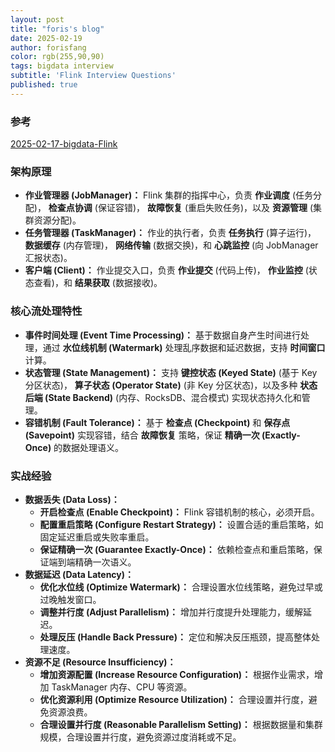 ```yaml
---
layout: post
title: "foris's blog"
date: 2025-02-19
author: forisfang 
color: rgb(255,90,90)
tags: bigdata interview
subtitle: 'Flink Interview Questions'
published: true
---
```


### 参考
[2025-02-17-bigdata-Flink](../17/bigdata-Flink.html)


### 架构原理

*   **作业管理器 (JobManager)：**  Flink 集群的指挥中心，负责 **作业调度** (任务分配)， **检查点协调** (保证容错)， **故障恢复** (重启失败任务)，以及 **资源管理** (集群资源分配)。
*   **任务管理器 (TaskManager)：**  作业的执行者，负责 **任务执行** (算子运行)， **数据缓存** (内存管理)， **网络传输** (数据交换)，和 **心跳监控** (向 JobManager 汇报状态)。
*   **客户端 (Client)：**  作业提交入口，负责 **作业提交** (代码上传)， **作业监控** (状态查看)，和 **结果获取** (数据接收)。


### 核心流处理特性

*   **事件时间处理 (Event Time Processing)：**  基于数据自身产生时间进行处理，通过 **水位线机制 (Watermark)** 处理乱序数据和延迟数据，支持 **时间窗口** 计算。
*   **状态管理 (State Management)：**  支持 **键控状态 (Keyed State)** (基于 Key 分区状态)， **算子状态 (Operator State)** (非 Key 分区状态)，以及多种 **状态后端 (State Backend)** (内存、RocksDB、混合模式) 实现状态持久化和管理。
*   **容错机制 (Fault Tolerance)：**  基于 **检查点 (Checkpoint)** 和 **保存点 (Savepoint)** 实现容错，结合 **故障恢复** 策略，保证 **精确一次 (Exactly-Once)** 的数据处理语义。


### 实战经验

*   **数据丢失 (Data Loss)：**
    *   **开启检查点 (Enable Checkpoint)：**  Flink 容错机制的核心，必须开启。
    *   **配置重启策略 (Configure Restart Strategy)：**  设置合适的重启策略，如固定延迟重启或失败率重启。
    *   **保证精确一次 (Guarantee Exactly-Once)：**  依赖检查点和重启策略，保证端到端精确一次语义。
*   **数据延迟 (Data Latency)：**
    *   **优化水位线 (Optimize Watermark)：**  合理设置水位线策略，避免过早或过晚触发窗口。
    *   **调整并行度 (Adjust Parallelism)：**  增加并行度提升处理能力，缓解延迟。
    *   **处理反压 (Handle Back Pressure)：**  定位和解决反压瓶颈，提高整体处理速度。
*   **资源不足 (Resource Insufficiency)：**
    *   **增加资源配置 (Increase Resource Configuration)：**  根据作业需求，增加 TaskManager 内存、CPU 等资源。
    *   **优化资源利用 (Optimize Resource Utilization)：**  合理设置并行度，避免资源浪费。
    *   **合理设置并行度 (Reasonable Parallelism Setting)：**  根据数据量和集群规模，合理设置并行度，避免资源过度消耗或不足。

